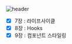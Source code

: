 ![header](https://capsule-render.vercel.app/api?type=waving&color=auto&height=300&section=header&text=리액트를%20다루는기술%20&fontSize=90&animation=fadeIn&fontAlignY=38&desc=%20이성규&descAlignY=65&descAlign=90)

* [x] 7장 : 라이프사이클
* [x] 8장 : Hooks
* [x] 9장 : 컴포넌트 스타일링
